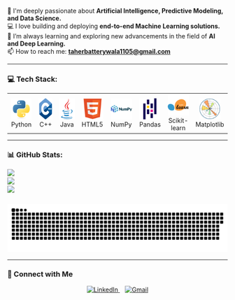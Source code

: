 

🧠 I'm deeply passionate about **Artificial Intelligence, Predictive Modeling, and Data Science.**<br>
💻 I love building and deploying **end-to-end Machine Learning solutions.**<br>
🌱 I’m always learning and exploring new advancements in the field of **AI and Deep Learning.**<br>
📫 How to reach me: **taherbatterywala1105@gmail.com**<br>

---

### 💻 Tech Stack:

<table>
  <tr>
    <td align="center" width="96">
      <a href="https://www.python.org" target="_blank" rel="noreferrer">
        <img src="https://raw.githubusercontent.com/devicons/devicon/master/icons/python/python-original.svg" width="48" height="48" alt="Python" />
      </a>
      <br>Python
    </td>
    <td align="center" width="96">
      <a href="https://isocpp.org/" target="_blank" rel="noreferrer">
        <img src="https://raw.githubusercontent.com/devicons/devicon/master/icons/cplusplus/cplusplus-original.svg" width="48" height="48" alt="C++" />
      </a>
      <br>C++
    </td>
    <td align="center" width="96">
      <a href="https://www.java.com" target="_blank" rel="noreferrer">
        <img src="https://raw.githubusercontent.com/devicons/devicon/master/icons/java/java-original.svg" width="48" height="48" alt="Java" />
      </a>
      <br>Java
    </td>
    <td align="center" width="96">
      <a href="https://developer.mozilla.org/en-US/docs/Web/HTML" target="_blank" rel="noreferrer">
        <img src="https://raw.githubusercontent.com/devicons/devicon/master/icons/html5/html5-original.svg" width="48" height="48" alt="HTML5" />
      </a>
      <br>HTML5
    </td>
     <td align="center" width="96">
      <a href="https://numpy.org/" target="_blank" rel="noreferrer">
        <img src="https://raw.githubusercontent.com/devicons/devicon/master/icons/numpy/numpy-original-wordmark.svg" width="48" height="48" alt="NumPy" />
      </a>
      <br>NumPy
    </td>
    <td align="center" width="96">
      <a href="https://pandas.pydata.org/" target="_blank" rel="noreferrer">
        <img src="https://raw.githubusercontent.com/devicons/devicon/master/icons/pandas/pandas-original.svg" width="48" height="48" alt="Pandas" />
      </a>
      <br>Pandas
    </td>
    <td align="center" width="96">
      <a href="https://scikit-learn.org/" target="_blank" rel="noreferrer">
        <img src="https://raw.githubusercontent.com/devicons/devicon/master/icons/scikitlearn/scikitlearn-original.svg" width="48" height="48" alt="Scikit-learn" />
      </a>
      <br>Scikit-learn
    </td>
    <td align="center" width="96">
      <a href="https://matplotlib.org/" target="_blank" rel="noreferrer">
        <img src="https://raw.githubusercontent.com/devicons/devicon/master/icons/matplotlib/matplotlib-original.svg" width="48" height="48" alt="Matplotlib" />
      </a>
      <br>Matplotlib
    </td>
  </tr>
</table>

---

### 📊 GitHub Stats:
![](https://github-readme-streak-stats-eight.vercel.app/?user=TaherBatterywala&theme=github_dark&hide_border=true)<br/>
![](https://github-readme-stats.vercel.app/api?username=TaherBatterywala&theme=github_dark&hide_border=true&include_all_commits=true&count_private=true)<br/>
![](https://github-readme-stats.vercel.app/api/top-langs/?username=TaherBatterywala&theme=github_dark&hide_border=true&include_all_commits=true&count_private=true&layout=compact)

### 

<p align="center">
 <img width="1000" src="asset/github-snake.svg" alt="snake"/>
</p>

---

### 🤝 Connect with Me

<p align="center">
  <a href="https://www.linkedin.com/in/taher-batterywala-383821291/" target="_blank">
    <img src="https://img.shields.io/badge/LinkedIn-0077B5?style=for-the-badge&logo=linkedin&logoColor=white" alt="LinkedIn"/>
  </a>
  &nbsp;&nbsp;
  <a href="mailto:taherbatterywala1105@gmail.com">
    <img src="https://img.shields.io/badge/Gmail-D14836?style=for-the-badge&logo=gmail&logoColor=white" alt="Gmail"/>
  </a>
</p>
